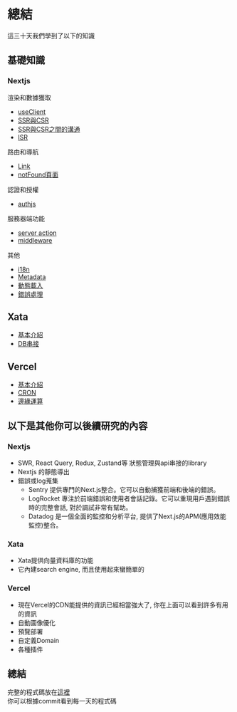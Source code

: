 # 總結

這三十天我們學到了以下的知識

## 基礎知識

### Nextjs

渲染和數據獲取
- [useClient](https://ithelp.ithome.com.tw/articles/10345886)
- [SSR與CSR](https://ithelp.ithome.com.tw/articles/10345994)
- [SSR與CSR之間的溝通](https://ithelp.ithome.com.tw/articles/10347276)
- [ISR](https://ithelp.ithome.com.tw/articles/10348060)

路由和導航
- [Link](https://ithelp.ithome.com.tw/articles/10346062)
- [notFound頁面](https://ithelp.ithome.com.tw/articles/10346328)

認證和授權
- [authjs](https://ithelp.ithome.com.tw/articles/10347462)

服務器端功能
- [server action](https://ithelp.ithome.com.tw/articles/10348405)
- [middleware](https://ithelp.ithome.com.tw/articles/10349028)

其他
- [i18n](https://ithelp.ithome.com.tw/articles/10348606)
- [Metadata](https://ithelp.ithome.com.tw/articles/10349637)
- [動態載入](https://ithelp.ithome.com.tw/articles/10349874)
- [錯誤處理](https://ithelp.ithome.com.tw/articles/10352757)

## Xata

- [基本介紹](https://ithelp.ithome.com.tw/articles/10346820)
- [DB串接](https://ithelp.ithome.com.tw/articles/10347223)
  
## Vercel

- [基本介紹](https://ithelp.ithome.com.tw/articles/10349388)
- [CRON](https://ithelp.ithome.com.tw/articles/10350591)
- [邊緣運算](https://ithelp.ithome.com.tw/articles/10351970)

## 以下是其他你可以後續研究的內容

### Nextjs

- SWR, React Query, Redux, Zustand等 狀態管理與api串接的library
- Nextjs 的靜態導出
- 錯誤或log蒐集
  - Sentry 提供專門的Next.js整合。它可以自動捕獲前端和後端的錯誤。
  - LogRocket 專注於前端錯誤和使用者會話記錄。它可以重現用戶遇到錯誤時的完整會話, 對於調試非常有幫助。
  - Datadog 是一個全面的監控和分析平台, 提供了Next.js的APM(應用效能監控)整合。

### Xata

- Xata提供向量資料庫的功能
- 它內建search engine, 而且使用起來蠻簡單的

### Vercel

- 現在Vercel的CDN能提供的資訊已經相當強大了, 你在上面可以看到許多有用的資訊
- 自動圖像優化
- 預覽部署
- 自定義Domain
- 各種插件

## 總結

完整的程式碼放在[這裡](https://github.com/skynocover/ITDev30_Nextjs-xata)  
你可以根據commit看到每一天的程式碼